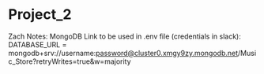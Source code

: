 # Project_2

Zach Notes:
MongoDB Link to be used in .env file (credentials in slack): DATABASE_URL = mongodb+srv://username:password@cluster0.xmgy9zy.mongodb.net/Music_Store?retryWrites=true&w=majority

